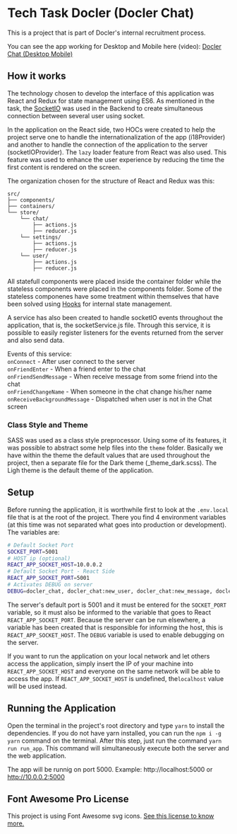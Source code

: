 # Tech Task Docler (Docler Chat)

This is a project that is part of Docler's internal recruitment process.

You can see the app working for Desktop and Mobile here (video): [Docler Chat (Desktop Mobile)](https://drive.google.com/file/d/1rtgmL86sVZhs93N8G962sEvZlNT-UI8F/view?usp=sharing)

## How it works

The technology chosen to develop the interface of this application was React and Redux for state management using ES6. As mentioned in the task, the [SocketIO](https://socket.io/) was used in the Backend to create simultaneous connection between several user using socket.

In the application on the React side, two HOCs were created to help the project serve one to handle the internationalization of the app (i18Provider) and another to handle the connection of the application to the server (socketIOProvider). The `lazy` loader feature from React was also used. This feature was used to enhance the user experience by reducing the time the first content is rendered on the screen.

The organization chosen for the structure of React and Redux was this:

```
src/
├── components/
├── containers/
└── store/
    └── chat/
        ├── actions.js
        ├── reducer.js
    └── settings/
        ├── actions.js
        ├── reducer.js
    └── user/
        ├── actions.js
        ├── reducer.js

```

All statefull components were placed inside the container folder while the stateless components were placed in the components folder. Some of the stateless componenes have some treatment within themselves that have been solved using [Hooks](https://reactjs.org/docs/hooks-intro.html) for internal state management.

A service has also been created to handle socketIO events throughout the application, that is, the socketService.js file. Through this service, it is possible to easily register listeners for the events returned from the server and also send data.

Events of this service: <br/>
`onConnect` - After user connect to the server <br/>
`onFriendEnter` - When a friend enter to the chat <br/>
`onFriendSendMessage` - When receive message from some friend into the chat <br/>
`onFriendChangeName` - When someone in the chat change his/her name <br/>
`onReceiveBackgroundMessage` - Dispatched when user is not in the Chat screen <br/>

### Class Style and Theme

SASS was used as a class style preprocessor. Using some of its features, it was possible to abstract some help files into the `theme` folder. Basically we have within the theme the default values that are used throughout the project, then a separate file for the Dark theme (\_theme_dark.scss). The Ligh theme is the default theme of the application.

## Setup

Before running the application, it is worthwhile first to look at the `.env.local` file that is at the root of the project. There you find 4 environment variables (at this time was not separated what goes into production or development). The variables are:

```bash
# Default Socket Port
SOCKET_PORT=5001
# HOST ip (optional)
REACT_APP_SOCKET_HOST=10.0.0.2
# Default Socket Port - React Side
REACT_APP_SOCKET_PORT=5001
# Activates DEBUG on server
DEBUG=docler_chat, docler_chat:new_user, docler_chat:new_message, docler_chat:user_change_name
```

The server's default port is 5001 and it must be entered for the `SOCKET_PORT` variable, so it must also be informed to the variable that goes to React `REACT_APP_SOCKET_PORT`. Because the server can be run elsewhere, a variable has been created that is responsible for informing the host, this is `REACT_APP_SOCKET_HOST`. The `DEBUG` variable is used to enable debugging on the server.

If you want to run the application on your local network and let others access the application, simply insert the IP of your machine into `REACT_APP_SOCKET_HOST` and everyone on the same network will be able to access the app. If `REACT_APP_SOCKET_HOST` is undefined, the`localhost` value will be used instead.

## Running the Application

Open the terminal in the project's root directory and type `yarn` to install the dependencies. If you do not have yarn installed, you can run the `npm i -g yarn` command on the terminal. After this step, just run the command `yarn run run_app`. This command will simultaneously execute both the server and the web application.

The app will be runnig on port 5000. Example: http://localhost:5000 or http://10.0.0.2:5000

## Font Awesome Pro License

This project is using Font Awesome svg icons. [See this license to know more.](https://fontawesome.com/license)
